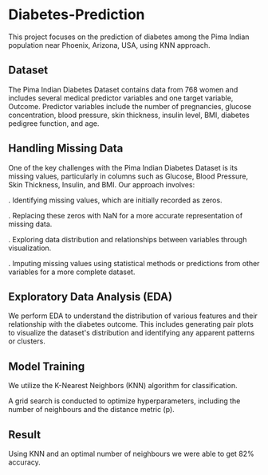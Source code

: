 # Diabetes-Prediction
This project focuses on the prediction of diabetes among the Pima Indian population near Phoenix, Arizona, USA, using KNN approach.

## Dataset
The Pima Indian Diabetes Dataset contains data from 768 women and includes several medical predictor variables and one target variable, Outcome. Predictor variables include the number of pregnancies, glucose concentration, blood pressure, skin thickness, insulin level, BMI, diabetes pedigree function, and age.

## Handling Missing Data
One of the key challenges with the Pima Indian Diabetes Dataset is its missing values, particularly in columns such as Glucose, Blood Pressure, Skin Thickness, Insulin, and BMI. Our approach involves:

. Identifying missing values, which are initially recorded as zeros.

. Replacing these zeros with NaN for a more accurate representation of missing data.

. Exploring data distribution and relationships between variables through visualization.

. Imputing missing values using statistical methods or predictions from other variables for a more complete dataset.

## Exploratory Data Analysis (EDA)
We perform EDA to understand the distribution of various features and their relationship with the diabetes outcome. This includes generating pair plots to visualize the dataset's distribution and identifying any apparent patterns or clusters.

## Model Training
We utilize the K-Nearest Neighbors (KNN) algorithm for classification.

A grid search is conducted to optimize hyperparameters, including the number of neighbours and the distance metric (p).

## Result
Using KNN and an optimal number of neighbours we were able to get 82% accuracy.
